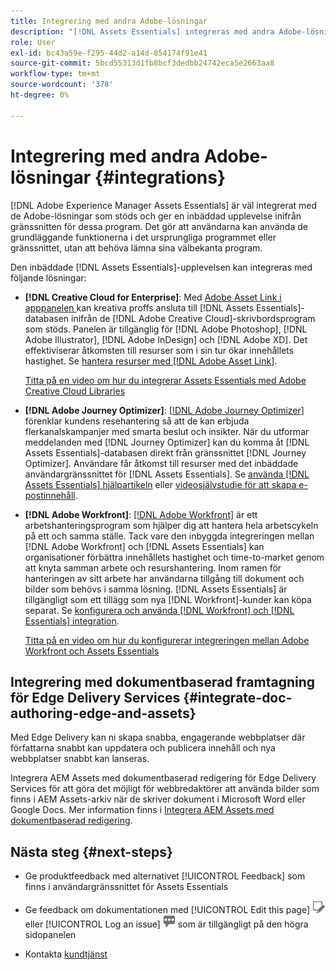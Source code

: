 ```yaml
---
title: Integrering med andra Adobe-lösningar
description: "[!DNL Assets Essentials] integreras med andra Adobe-lösningar och ger en inbäddad upplevelse inifrån det ursprungliga programmet."
role: User
exl-id: bc43a59e-f295-44d2-a14d-854174f91e41
source-git-commit: 5bcd55313d1fb8bcf3dedbb24742eca5e2663aa8
workflow-type: tm+mt
source-wordcount: '378'
ht-degree: 0%

---
```


# Integrering med andra Adobe-lösningar {#integrations}

[!DNL Adobe Experience Manager Assets Essentials] är väl integrerat med de Adobe-lösningar som stöds och ger en inbäddad upplevelse inifrån gränssnitten för dessa program. Det gör att användarna kan använda de grundläggande funktionerna i det ursprungliga programmet eller gränssnittet, utan att behöva lämna sina välbekanta program.

Den inbäddade [!DNL Assets Essentials]-upplevelsen kan integreras med följande lösningar:

* **[!DNL Creative Cloud for Enterprise]**: Med [Adobe Asset Link i apppanelen ](https://www.adobe.com/creativecloud/business/enterprise/adobe-asset-link.html) kan kreativa proffs ansluta till [!DNL Assets Essentials]-databasen inifrån de [!DNL Adobe Creative Cloud]-skrivbordsprogram som stöds. Panelen är tillgänglig för [!DNL Adobe Photoshop], [!DNL Adobe Illustrator], [!DNL Adobe InDesign] och [!DNL Adobe XD]. Det effektiviserar åtkomsten till resurser som i sin tur ökar innehållets hastighet. Se [hantera resurser med  [!DNL Adobe Asset Link]](https://helpx.adobe.com/se/enterprise/using/manage-assets-using-adobe-asset-link.html).

  [Titta på en video om hur du integrerar Assets Essentials med Adobe Creative Cloud Libraries](https://experienceleague.adobe.com/docs/experience-manager-learn/assets-essentials/creative-cloud.html?lang=sv-SE)

* **[!DNL Adobe Journey Optimizer]**: [[!DNL Adobe Journey Optimizer]](https://business.adobe.com/products/journey-optimizer/adobe-journey-optimizer.html) förenklar kundens resehantering så att de kan erbjuda flerkanalskampanjer med smarta beslut och insikter. När du utformar meddelanden med [!DNL Journey Optimizer] kan du komma åt [!DNL Assets Essentials]-databasen direkt från gränssnittet [!DNL Journey Optimizer]. Användare får åtkomst till resurser med det inbäddade användargränssnittet för [!DNL Assets Essentials]. Se [använda [!DNL Assets Essentials] hjälpartikeln](https://experienceleague.adobe.com/docs/journey-optimizer/using/create-messages/assets-essentials.html?lang=sv-SE) eller [videosjälvstudie för att skapa e-postinnehåll](https://experienceleague.adobe.com/docs/journey-optimizer-learn/tutorials/create-messages/create-email-content-with-the-message-editor.html?lang=sv-SE).

* **[!DNL Adobe Workfront]**: [[!DNL Adobe Workfront]](https://www.workfront.com/) är ett arbetshanteringsprogram som hjälper dig att hantera hela arbetscykeln på ett och samma ställe. Tack vare den inbyggda integreringen mellan [!DNL Adobe Workfront] och [!DNL Assets Essentials] kan organisationer förbättra innehållets hastighet och time-to-market genom att knyta samman arbete och resurshantering. Inom ramen för hanteringen av sitt arbete har användarna tillgång till dokument och bilder som behövs i samma lösning. [!DNL Assets Essentials] är tillgängligt som ett tillägg som nya [!DNL Workfront]-kunder kan köpa separat. Se [konfigurera och använda [!DNL Workfront] och [!DNL Essentials] integration](https://one.workfront.com/s/document-item?bundleId=the-new-workfront-experience&amp;topicId=Content%2FDocuments%2FAdobe_Workfront_for_Experience_Manager_Assets_Essentials%2F_workfront-for-aem-asset-essentials.htm).

  [Titta på en video om hur du konfigurerar integreringen mellan Adobe Workfront och Assets Essentials](https://experienceleague.adobe.com/docs/experience-manager-learn/assets-essentials/workfront/configure.html?lang=sv-SE)

## Integrering med dokumentbaserad framtagning för Edge Delivery Services {#integrate-doc-authoring-edge-and-assets}

Med Edge Delivery kan ni skapa snabba, engagerande webbplatser där författarna snabbt kan uppdatera och publicera innehåll och nya webbplatser snabbt kan lanseras.

Integrera AEM Assets med dokumentbaserad redigering för Edge Delivery Services för att göra det möjligt för webbredaktörer att använda bilder som finns i AEM Assets-arkiv när de skriver dokument i Microsoft Word eller Google Docs. Mer information finns i [Integrera AEM Assets med dokumentbaserad redigering](https://experienceleague.adobe.com/docs/experience-manager-cloud-service/content/edge-delivery/using.html?lang=sv-SE#integrate-assets-edge).

## Nästa steg {#next-steps}

* Ge produktfeedback med alternativet [!UICONTROL Feedback] som finns i användargränssnittet för Assets Essentials

* Ge feedback om dokumentationen med [!UICONTROL Edit this page] ![redigera sidan](assets/do-not-localize/edit-page.png) eller [!UICONTROL Log an issue] ![skapa ett GitHub-problem](assets/do-not-localize/github-issue.png) som är tillgängligt på den högra sidopanelen

* Kontakta [kundtjänst](https://experienceleague.adobe.com/sv?support-solution=General#support)

<!-- TBD: Hiding this link till GA. Do not even include the beta mention as discussed with Greg. Beta is done with customers selected by the Accounts team. It is not an open Beta program. At GA, document this.

* **[[!DNL Creative Cloud Libraries]**: This integration will be made available in the future.

* **[[!DNL Adobe Studio]]**: This integration will be made available in the future.
-->
